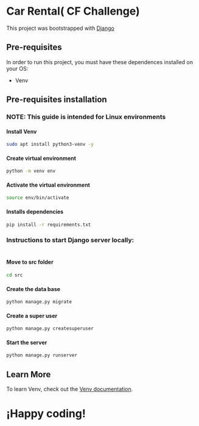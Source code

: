 # Car Rental( CF Challenge) 

This project was bootstrapped with [Django](https://www.djangoproject.com/)

## Pre-requisites

In order to run this project, you must have these dependences installed on your OS:

  * Venv

## Pre-requisites installation
### NOTE: This guide is intended for Linux environments

#### Install Venv

```sh
sudo apt install python3-venv -y
```
#### Create virtual environment

```sh
python -m venv env
```
####  Activate the virtual environment

```sh
source env/bin/activate
```
####  Installs dependencies

```sh
pip install -r requirements.txt
```
### Instructions to start Django server locally:
#

#### Move to src folder

```sh
cd src
```
#### Create the data base

```sh
python manage.py migrate
```
#### Create a super user

```sh
python manage.py createsuperuser
```
#### Start the server

```sh
python manage.py runserver
```
## Learn More

To learn Venv, check out the [Venv documentation](https://docs.python.org/3/library/venv.html).
# ¡Happy coding!
